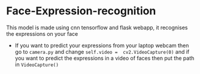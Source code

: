# Face-Expression-recognition
This model is made using cnn tensorflow and flask webapp,  it recognises the expressions on your face
* If you want to predict your expressions from your laptop webcam then go to `camera.py` and change
  `self.video =  cv2.VideoCapture(0)` and if you want to predict the  expressions in a video of faces then put the path in `VideoCapture()`
